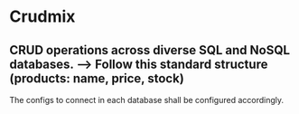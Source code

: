 # Crudmix
CRUD operations across diverse SQL and NoSQL databases. --> Follow this standard structure (products: name, price, stock)
------------------------------------------------------------------------------------------------------------------------
The configs to connect in each database shall be configured accordingly. 
